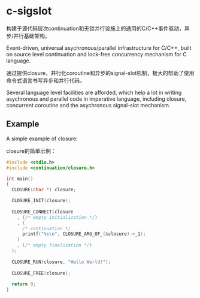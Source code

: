 c-sigslot
=========

构建于源代码层次continuation和无锁并行设施上的通用的C/C++事件驱动，异步/并行基础架构。

Event-driven, universal asychronous/parallel infrastructure for C/C++, built on source level continuation and lock-free concurrency mechanism for C language.

通过提供closure，并行化coroutine和异步的signal-slot机制，极大的帮助了使用命令式语言书写异步和并行代码。

Several language level facilities are afforded, which help a lot in writing asychronous and parallel code in imperative language, including closure, concurrent coroutine and the asychronous signal-slot mechanism. 

Example
-------

A simple example of closure:

closure的简单示例：

```c
#include <stdio.h>
#include <continuation/closure.h>

int main()
{
  CLOSURE(char *) closure;

  CLOSURE_INIT(closure);
  
  CLOSURE_CONNECT(closure
    , (/* empty initialization */)
    , (
      /* continuation */
      printf("%s\n", CLOSURE_ARG_OF_(&closure)->_1);
    )
    , (/* empty finalization */)
  );
  
  CLOSURE_RUN(closure, "Hello World!");
  
  CLOSURE_FREE(closure);
  
  return 0;
}
```


